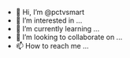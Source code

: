 - 👋 Hi, I’m @pctvsmart
- 👀 I’m interested in ...
- 🌱 I’m currently learning ...
- 💞️ I’m looking to collaborate on ...
- 📫 How to reach me ...

<!---
pctvsmart/pctvsmart is a ✨ special ✨ repository because its `README.md` (this file) appears on your GitHub profile.
You can click the Preview link to take a look at your changes.
--->
